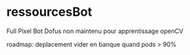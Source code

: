 # ressourcesBot
Full Pixel Bot Dofus non maintenu pour apprentissage openCV

roadmap:
deplacement
vider en banque quand pods > 90%
